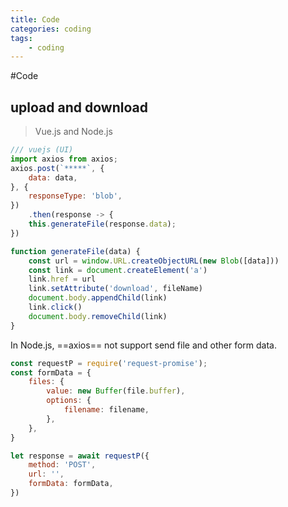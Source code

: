 ```yaml
---
title: Code
categories: coding
tags:
    - coding
---
```

#Code

## upload and download

>  Vue.js and Node.js

```javascript
/// vuejs (UI)
import axios from axios;
axios.post(`*****`, {
    data: data,
}, {
    responseType: 'blob',
})
    .then(response -> {
    this.generateFile(response.data);
})

function generateFile(data) {
	const url = window.URL.createObjectURL(new Blob([data]))
    const link = document.createElement('a')
    link.href = url
    link.setAttribute('download', fileName)
    document.body.appendChild(link)
    link.click()
    document.body.removeChild(link)
}
```

In Node.js, ==axios== not support send file and other form data.

```javascript
const requestP = require('request-promise');
const formData = {
    files: {
        value: new Buffer(file.buffer),
        options: {
            filename: filename,
        },
    },
}

let response = await requestP({
    method: 'POST',
    url: '',
    formData: formData,
})
```

